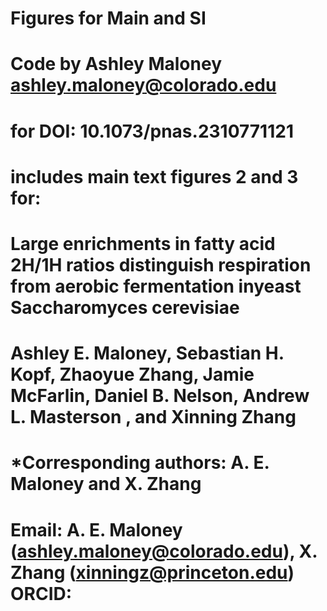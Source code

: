 # 
# Figures for Main and SI 
# Code by Ashley Maloney ashley.maloney@colorado.edu
# for DOI: 10.1073/pnas.2310771121
# includes main text figures 2 and 3 for:

# Large enrichments in fatty acid 2H/1H ratios distinguish respiration from aerobic fermentation inyeast Saccharomyces cerevisiae
# Ashley E. Maloney, Sebastian H. Kopf, Zhaoyue Zhang, Jamie McFarlin, Daniel B. Nelson, Andrew L. Masterson , and Xinning Zhang
# 
# *Corresponding authors: A. E. Maloney and X. Zhang
# Email: A. E. Maloney (ashley.maloney@colorado.edu), X. Zhang (xinningz@princeton.edu) ORCID: 
